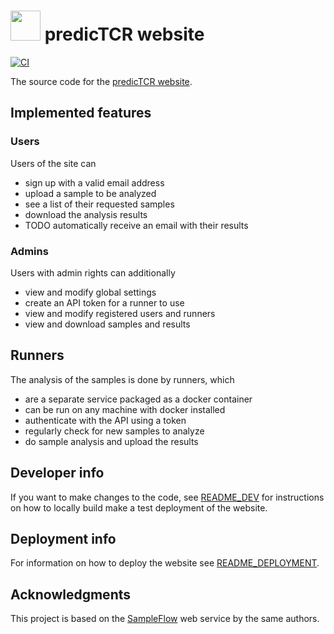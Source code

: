# <img src="https://predictcr.lkeegan.dev/logo.png" width=48 height=48> predicTCR website

[![CI](https://github.com/ssciwr/predicTCR/actions/workflows/ci.yml/badge.svg)](https://github.com/ssciwr/predicTCR/actions/workflows/ci.yml)

The source code for the [predicTCR website](https://predictcr.lkeegan.dev/).

## Implemented features

### Users

Users of the site can

- sign up with a valid email address
- upload a sample to be analyzed
- see a list of their requested samples
- download the analysis results
- TODO automatically receive an email with their results

### Admins

Users with admin rights can additionally

- view and modify global settings
- create an API token for a runner to use
- view and modify registered users and runners
- view and download samples and results

## Runners

The analysis of the samples is done by runners, which

- are a separate service packaged as a docker container
- can be run on any machine with docker installed
- authenticate with the API using a token
- regularly check for new samples to analyze
- do sample analysis and upload the results

## Developer info

If you want to make changes to the code, see
[README_DEV](README_DEV.md)
for instructions on how to locally build make a test deployment of the website.

## Deployment info

For information on how to deploy the website see
[README_DEPLOYMENT](README_DEPLOYMENT.md).

## Acknowledgments

This project is based on the [SampleFlow](https://github.com/ssciwr/sample_flow) web service by the same authors.
